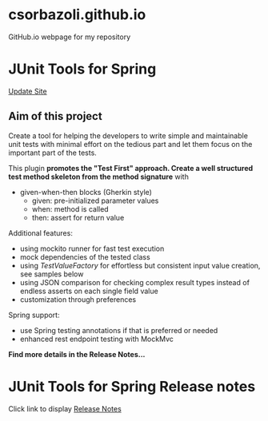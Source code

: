 # csorbazoli.github.io
GitHub.io webpage for my repository

# JUnit Tools for Spring
[Update Site](https://github.com/csorbazoli/csorbazoli.github.io/tree/main/junit-tools-updatesite)

## Aim of this project
Create a tool for helping the developers to write simple and maintainable unit tests with minimal effort on the tedious part and let them focus on the important part of the tests.

This plugin **promotes the "Test First" approach. Create a well structured test method skeleton from the method signature** with

* given-when-then blocks (Gherkin style)
    - given: pre-initialized parameter values
    - when: method is called
    - then: assert for return value

Additional features:
* using mockito runner for fast test execution
* mock dependencies of the tested class
* using *TestValueFactory* for effortless but consistent input value creation, see samples below
* using JSON comparison for checking complex result types instead of endless asserts on each single field value
* customization through preferences

Spring support:
* use Spring testing annotations if that is preferred or needed
* enhanced rest endpoint testing with MockMvc

**Find more details in the Release Notes...**

# JUnit Tools for Spring Release notes
Click link to display [Release Notes](https://csorbazoli.github.io/junit-tools-updatesite/)
